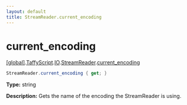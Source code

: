 ```yaml
---
layout: default
title: StreamReader.current_encoding
---
```


# current_encoding

[\[global\]]({{site.baseurl}}/docs/).[TaffyScript]({{site.baseurl}}/docs/TaffyScript/).[IO]({{site.baseurl}}/docs/TaffyScript/IO/).[StreamReader]({{site.baseurl}}/docs/TaffyScript/IO/StreamReader/).[current_encoding]({{site.baseurl}}/docs/TaffyScript/IO/StreamReader/current_encoding/)

```cs
StreamReader.current_encoding { get; }
```

**Type:** string

**Description:** Gets the name of the encoding the StreamReader is using.

